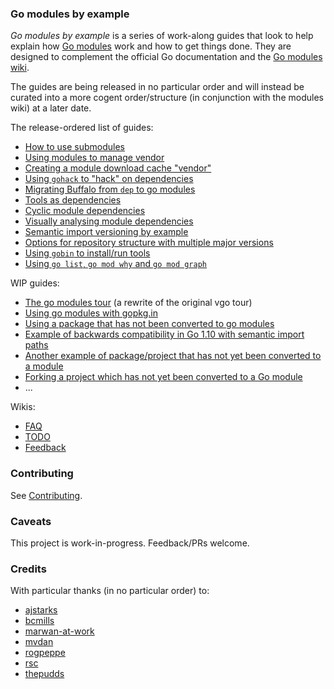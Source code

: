 ### Go modules by example

_Go modules by example_ is a series of work-along guides that look to help explain how [Go
modules](https://golang.org/cmd/go/#hdr-Modules__module_versions__and_more) work and how to get things done. They are
designed to complement the official Go documentation and the [Go modules
wiki](https://github.com/golang/go/wiki/Modules).

The guides are being released in no particular order and will instead be curated into a more cogent order/structure (in
conjunction with the modules wiki) at a later date.

The release-ordered list of guides:

* [How to use submodules](009_submodules/README.md)
* [Using modules to manage
  vendor](008_vendor_example/README.md)
* [Creating a module download cache
  "vendor"](012_modvendor/README.md)
* [Using `gohack` to "hack" on
  dependencies](011_using_gohack/README.md)
* [Migrating Buffalo from `dep` to go
  modules](003_migrate_buffalo/README.md)
* [Tools as dependencies](010_tools/README.md)
* [Cyclic module dependencies](013_cyclic/README.md)
* [Visually analysing module dependencies](014_mod_graph/README.md)
* [Semantic import versioning by example](015_semantic_import_versioning/README.md)
* [Options for repository structure with multiple major versions](016_major_version_repo_strategy/README.md)
* [Using `gobin` to install/run tools](017_using_gobin/README.md)
* [Using `go list`, `go mod why` and `go mod graph`](018_go_list_mod_graph_why/README.md)

WIP guides:

* [The go modules tour](001_go_modules_tour/README.md) (a
  rewrite of the original vgo tour)
* [Using go modules with
  gopkg.in](002_using_gopkg_in/README.md)
* [Using a package that has not been converted to go
  modules](004_echo_example/README.md)
* [Example of backwards compatibility in Go 1.10 with semantic import
  paths](005_old_go/README.md)
* [Another example of package/project that has not yet been converted to a
  module](006_not_yet_go_module/README.md)
* [Forking a project which has not yet been converted to a Go
  module](007_old_code_replace/README.md)
* ...

Wikis:

* [FAQ](https://github.com/go-modules-by-example/index/wiki/FAQ)
* [TODO](https://github.com/go-modules-by-example/index/wiki/TODO)
* [Feedback](https://github.com/go-modules-by-example/index/wiki/Feedback)

### Contributing

See [Contributing](CONTRIBUTING.md).

### Caveats

This project is work-in-progress. Feedback/PRs welcome.

### Credits

With particular thanks (in no particular order) to:

* [ajstarks](https://github.com/ajstarks)
* [bcmills](https://github.com/bcmills)
* [marwan-at-work](https://github.com/marwan-at-work)
* [mvdan](https://github.com/mvdan)
* [rogpeppe](https://github.com/rogpeppe)
* [rsc](https://github.com/rsc)
* [thepudds](https://github.com/thepudds)
